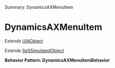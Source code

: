 Summary: DynamicsAXMenuItem

# DynamicsAXMenuItem

Extends [UIAObject](UIAObject.md)

Extends [SeSSimulatedObject](SeSSimulatedObject.md)





**Behavior Pattern: DynamicsAXMenuItemBehavior**


<!-- ============================== property summary ========================== -->

	
<!-- ============================== action summary ========================== -->


<!-- ============================== property detail ========================== -->
	
	
<!-- ============================== action detail ========================== -->
		

